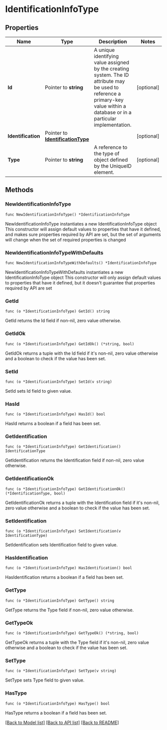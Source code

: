 # IdentificationInfoType

## Properties

Name | Type | Description | Notes
------------ | ------------- | ------------- | -------------
**Id** | Pointer to **string** | A unique identifying value assigned by the creating system. The ID attribute may be used to reference a primary-key value within a database or in a particular implementation. | [optional] 
**Identification** | Pointer to [**IdentificationType**](IdentificationType.md) |  | [optional] 
**Type** | Pointer to **string** | A reference to the type of object defined by the UniqueID element. | [optional] 

## Methods

### NewIdentificationInfoType

`func NewIdentificationInfoType() *IdentificationInfoType`

NewIdentificationInfoType instantiates a new IdentificationInfoType object
This constructor will assign default values to properties that have it defined,
and makes sure properties required by API are set, but the set of arguments
will change when the set of required properties is changed

### NewIdentificationInfoTypeWithDefaults

`func NewIdentificationInfoTypeWithDefaults() *IdentificationInfoType`

NewIdentificationInfoTypeWithDefaults instantiates a new IdentificationInfoType object
This constructor will only assign default values to properties that have it defined,
but it doesn't guarantee that properties required by API are set

### GetId

`func (o *IdentificationInfoType) GetId() string`

GetId returns the Id field if non-nil, zero value otherwise.

### GetIdOk

`func (o *IdentificationInfoType) GetIdOk() (*string, bool)`

GetIdOk returns a tuple with the Id field if it's non-nil, zero value otherwise
and a boolean to check if the value has been set.

### SetId

`func (o *IdentificationInfoType) SetId(v string)`

SetId sets Id field to given value.

### HasId

`func (o *IdentificationInfoType) HasId() bool`

HasId returns a boolean if a field has been set.

### GetIdentification

`func (o *IdentificationInfoType) GetIdentification() IdentificationType`

GetIdentification returns the Identification field if non-nil, zero value otherwise.

### GetIdentificationOk

`func (o *IdentificationInfoType) GetIdentificationOk() (*IdentificationType, bool)`

GetIdentificationOk returns a tuple with the Identification field if it's non-nil, zero value otherwise
and a boolean to check if the value has been set.

### SetIdentification

`func (o *IdentificationInfoType) SetIdentification(v IdentificationType)`

SetIdentification sets Identification field to given value.

### HasIdentification

`func (o *IdentificationInfoType) HasIdentification() bool`

HasIdentification returns a boolean if a field has been set.

### GetType

`func (o *IdentificationInfoType) GetType() string`

GetType returns the Type field if non-nil, zero value otherwise.

### GetTypeOk

`func (o *IdentificationInfoType) GetTypeOk() (*string, bool)`

GetTypeOk returns a tuple with the Type field if it's non-nil, zero value otherwise
and a boolean to check if the value has been set.

### SetType

`func (o *IdentificationInfoType) SetType(v string)`

SetType sets Type field to given value.

### HasType

`func (o *IdentificationInfoType) HasType() bool`

HasType returns a boolean if a field has been set.


[[Back to Model list]](../README.md#documentation-for-models) [[Back to API list]](../README.md#documentation-for-api-endpoints) [[Back to README]](../README.md)


